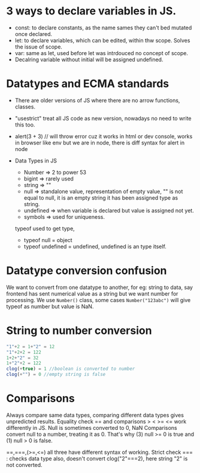 # 3 ways to declare variables in JS.
- const: to declare constants, as the name sames they can't bed mutated once declared.
- let: to declare variables, which can be edited, within thw scope. Solves the issue of scope.
- var: same as let, used before let was intrdouced no concept of scope.
- Decalring variable without initial will be assigned undefined.

# Datatypes and ECMA standards
- There are older versions of JS where there are no arrow functions, classes.
- "usestrict" treat all JS code as new version, nowadays no need to write this too.
- alert(3 + 3) // will throw error cuz it works in html or dev console, works in browser like env but we are in node, there is diff syntax for alert in node
- Data Types in JS
    - Number => 2 to power 53
    - bigint => rarely used
    - string => ""
    - null => standalone value, representation of empty value, "" is not equal to null, it is an empty string it has been assigned type as string.
    - undefined => when variable is declared but value is assigned not yet.
    - symbols => used for uniqueness.

    typeof used to get type, 
    - typeof null = object
    - typeof undefined = undefined, undefined is an type itself.

# Datatype conversion confusion
We want to convert from one datatype to another, for eg: string to data, say frontend has sent numerical value as a string but we want number for processing. We use `Number()` class, some cases `Number("123abc")` will give typeof as number but value is NaN.

# String to number conversion
```javascript
"1"+2 = 1+"2" = 12
"1"+2+2 = 122
1+2+"2" = 32
1+"2"+2 = 122
clog(+true) = 1 //boolean is converted to number
clog(+"") = 0 //empty string is false
```

# Comparisons
Always compare same data types, comparing different data types gives unpredicted results.
Equality check == and comparisons > < >= <= work differently in JS.
Null is sometimes converted to 0, NaN
Comparisons convert null to a number, treating it as 0. That's why (3) null >= 0 is true and (1) null > 0 is false.

==,===,(>=,<=) all three have different syntax of working.
Strict check
=== : checks data type also, doesn't convert 
clog("2"===2), here string "2" is not converted.